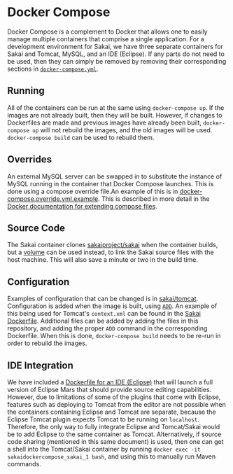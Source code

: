 Docker Compose
==============
Docker Compose is a complement to Docker that allows one to easily manage
multiple containers that comprise a single application. For a development
environment for Sakai, we have three separate containers for Sakai and Tomcat,
MySQL, and an IDE (Eclipse). If any parts do not need to be used, then they can
simply be removed by removing their corresponding sections in
[`docker-compose.yml`](docker-compose.yml).

Running
-------
All of the containers can be run at the same using `docker-compose up`. If the
images are not already built, then they will be built. However, if changes to
Dockerfiles are made and previous images have already been built,
`docker-compose up` will not rebuild the images, and the old images will be
used. `docker-compose build` can be used to rebuild them.

Overrides
---------
An external MySQL server can be swapped in to substitute the instance of MySQL
running in the container that Docker Compose launches. This is done using a
compose override file.An example of this is in
[docker-compose.override.yml.example](docker-compose.override.yml.example). This
is described in more detail in the [Docker documentation for extending compose
files](https://docs.docker.com/compose/extends/).

Source Code
-----------
The Sakai container clones
[sakaiproject/sakai](https://github.com/sakaiproject/sakai) when the container
builds, but a
[volume](https://docs.docker.com/engine/userguide/containers/dockervolumes/) can
be used instead, to link the Sakai source files with the host machine. This will
also save a minute or two in the build time.

Configuration
-------------
Examples of configuration that can be changed is in
[sakai/tomcat](sakai/tomcat). Configuration is added when the image is built,
using [`ADD`](https://docs.docker.com/engine/reference/builder/#add). An example
of this being used for Tomcat's `context.xml` can be found in the [Sakai
Dockerfile](https://github.com/themichaellai/sakai-docker-compose/blob/4a88134126df567cd9f1e72cd4bb2e8a87589e2b/sakai/Dockerfile#L41).
Additional files can be added by adding the files in this repository, and adding
the proper `ADD` command in the corresponding Dockerfile. When this is done,
`docker-compose build` needs to be re-run in order to rebuild the images.

IDE Integration
---------------
We have included a [Dockerfile for an IDE (Eclipse)](eclipse/Dockerfile) that
will launch a full version of Eclipse Mars that should provide source editing
capabilities. However, due to limitations of some of the plugins that come with
Eclipse, features such as deploying to Tomcat from the editor are not possible
when the containers containing Eclipse and Tomcat are separate, because the
Eclipse Tomcat plugin expects Tomcat to be running on `localhost`. Therefore,
the only way to fully integrate Eclipse and Tomcat/Sakai would be to add Eclipse
to the same container as Tomcat. Alternatively, if source code sharing
(mentioned in this same document) is used, then one can get a shell into the
Tomcat/Sakai container by running `docker exec -it sakaidockercompose_sakai_1
bash`, and using this to manually run Maven commands.
